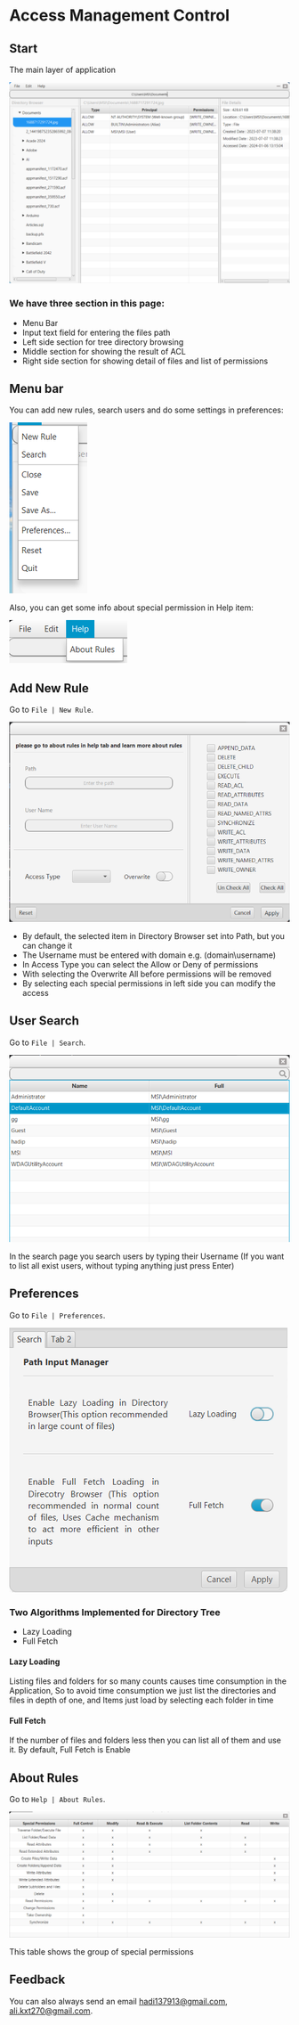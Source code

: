 # Access Management Control
<!--Writerside adds this topic when you create a new documentation project.
You can use it as a sandbox to play with Writerside features, and remove it from the TOC when you don't need it anymore.
If you want to re-add it for your experiments, click + to create a new topic, choose Topic from Template, and select the 
"Starter" template.-->
## Start

The main layer of application


<kdd>
<img src="media/images/main.png" border="rounded" alt="main">
</kdd>


### We have three section in this page:

- Menu Bar
- Input text field for entering the files path
- Left side section for tree directory browsing 
- Middle section for showing the result of ACL
- Right side section for showing detail of files and list of permissions


## Menu bar


You can add new rules, search users and do some settings in preferences:

<kdd>
<img src="media/images/file_menu_expand.png" border="rounded" alt="file_menu_expand">
</kdd>

Also, you can get some info about special permission in Help item:

<kdd>
<img src="media/images/help_menu_expand.png" border="rounded" alt="help_menu_expand">
</kdd>

## Add New Rule
Go to `File | New Rule`.

<kdd>
<img src="media/images/add_new_rule.png" border="rounded" alt="add_new_rule">
</kdd>

- By default, the selected item in Directory Browser set into Path, but you can change it
- The Username must be entered with domain e.g. (domain\username)
- In Access Type you can select the Allow or Deny of permissions
- With selecting the Overwrite All before permissions will be removed
- By selecting each special permissions in left side you can modify the access



## User Search
Go to `File | Search`.

<kdd>
<img src="media/images/user_search.png" border="rounded" alt="user_search">
</kdd>


In the search page you search users by typing their Username 
(If you want to list all exist users, without typing anything just press Enter)

## Preferences
Go to `File | Preferences`.


<kdd>
<img src="media/images/preferences.png" border="rounded" alt="preferences">
</kdd>


### Two Algorithms Implemented for Directory Tree

- Lazy Loading
- Full Fetch

#### Lazy Loading

Listing files and folders for so many counts causes time consumption in the Application,
So to avoid time consumption we just list the directories and files in depth of one, and Items just load by selecting each folder in time

#### Full Fetch

If the number of files and folders less then you can list all of them and use it.
By default, Full Fetch is Enable


## About Rules
Go to `Help | About Rules`.

<kdd>
<img src="media/images/about_rules.png" border="rounded" alt="about_rules">
</kdd>


This table shows the group of special permissions


## Feedback

You can also always send an email [hadi137913@gmail.com](mailto:hadi137913@gmail.com), [ali.kxt270@gmail.com](mailto:ali.kxt270@gmail.com).


